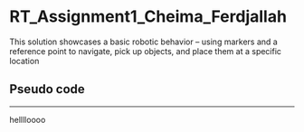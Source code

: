 # RT_Assignment1_Cheima_Ferdjallah
This solution showcases a basic robotic behavior – using markers and a reference point to navigate, pick up objects, and place them at a specific location
## Pseudo code
----------------------
helllloooo
